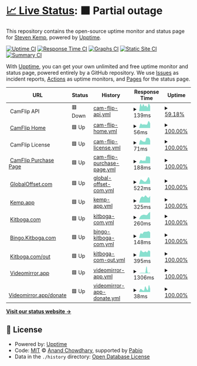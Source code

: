 # [📈 Live Status](https://kemp.github.io/healthcheck): <!--live status--> **🟧 Partial outage**

This repository contains the open-source uptime monitor and status page for [Steven Kemp](https://www.kemp.app), powered by [Upptime](https://github.com/upptime/upptime).

[![Uptime CI](https://github.com/kemp/healthcheck/workflows/Uptime%20CI/badge.svg)](https://github.com/kemp/healthcheck/actions?query=workflow%3A%22Uptime+CI%22)
[![Response Time CI](https://github.com/kemp/healthcheck/workflows/Response%20Time%20CI/badge.svg)](https://github.com/kemp/healthcheck/actions?query=workflow%3A%22Response+Time+CI%22)
[![Graphs CI](https://github.com/kemp/healthcheck/workflows/Graphs%20CI/badge.svg)](https://github.com/kemp/healthcheck/actions?query=workflow%3A%22Graphs+CI%22)
[![Static Site CI](https://github.com/kemp/healthcheck/workflows/Static%20Site%20CI/badge.svg)](https://github.com/kemp/healthcheck/actions?query=workflow%3A%22Static+Site+CI%22)
[![Summary CI](https://github.com/kemp/healthcheck/workflows/Summary%20CI/badge.svg)](https://github.com/kemp/healthcheck/actions?query=workflow%3A%22Summary+CI%22)

With [Upptime](https://upptime.js.org), you can get your own unlimited and free uptime monitor and status page, powered entirely by a GitHub repository. We use [Issues](https://github.com/kemp/healthcheck/issues) as incident reports, [Actions](https://github.com/kemp/healthcheck/actions) as uptime monitors, and [Pages](https://kemp.github.io/healthcheck) for the status page.

<!--start: status pages-->
<!-- This summary is generated by Upptime (https://github.com/upptime/upptime) -->
<!-- Do not edit this manually, your changes will be overwritten -->
<!-- prettier-ignore -->
| URL | Status | History | Response Time | Uptime |
| --- | ------ | ------- | ------------- | ------ |
| <img alt="" src="https://icons.duckduckgo.com/ip3/camflip.net.ico" height="13"> CamFlip API | 🟥 Down | [cam-flip-api.yml](https://github.com/kemp/healthcheck/commits/HEAD/history/cam-flip-api.yml) | <details><summary><img alt="Response time graph" src="./graphs/cam-flip-api/response-time-week.png" height="20"> 139ms</summary><br><a href="https://kemp.github.io/healthcheck/history/cam-flip-api"><img alt="Response time 169" src="https://img.shields.io/endpoint?url=https%3A%2F%2Fraw.githubusercontent.com%2Fkemp%2Fhealthcheck%2FHEAD%2Fapi%2Fcam-flip-api%2Fresponse-time.json"></a><br><a href="https://kemp.github.io/healthcheck/history/cam-flip-api"><img alt="24-hour response time 113" src="https://img.shields.io/endpoint?url=https%3A%2F%2Fraw.githubusercontent.com%2Fkemp%2Fhealthcheck%2FHEAD%2Fapi%2Fcam-flip-api%2Fresponse-time-day.json"></a><br><a href="https://kemp.github.io/healthcheck/history/cam-flip-api"><img alt="7-day response time 139" src="https://img.shields.io/endpoint?url=https%3A%2F%2Fraw.githubusercontent.com%2Fkemp%2Fhealthcheck%2FHEAD%2Fapi%2Fcam-flip-api%2Fresponse-time-week.json"></a><br><a href="https://kemp.github.io/healthcheck/history/cam-flip-api"><img alt="30-day response time 169" src="https://img.shields.io/endpoint?url=https%3A%2F%2Fraw.githubusercontent.com%2Fkemp%2Fhealthcheck%2FHEAD%2Fapi%2Fcam-flip-api%2Fresponse-time-month.json"></a><br><a href="https://kemp.github.io/healthcheck/history/cam-flip-api"><img alt="1-year response time 169" src="https://img.shields.io/endpoint?url=https%3A%2F%2Fraw.githubusercontent.com%2Fkemp%2Fhealthcheck%2FHEAD%2Fapi%2Fcam-flip-api%2Fresponse-time-year.json"></a></details> | <details><summary><a href="https://kemp.github.io/healthcheck/history/cam-flip-api">59.18%</a></summary><a href="https://kemp.github.io/healthcheck/history/cam-flip-api"><img alt="All-time uptime 88.76%" src="https://img.shields.io/endpoint?url=https%3A%2F%2Fraw.githubusercontent.com%2Fkemp%2Fhealthcheck%2FHEAD%2Fapi%2Fcam-flip-api%2Fuptime.json"></a><br><a href="https://kemp.github.io/healthcheck/history/cam-flip-api"><img alt="24-hour uptime 0.00%" src="https://img.shields.io/endpoint?url=https%3A%2F%2Fraw.githubusercontent.com%2Fkemp%2Fhealthcheck%2FHEAD%2Fapi%2Fcam-flip-api%2Fuptime-day.json"></a><br><a href="https://kemp.github.io/healthcheck/history/cam-flip-api"><img alt="7-day uptime 59.18%" src="https://img.shields.io/endpoint?url=https%3A%2F%2Fraw.githubusercontent.com%2Fkemp%2Fhealthcheck%2FHEAD%2Fapi%2Fcam-flip-api%2Fuptime-week.json"></a><br><a href="https://kemp.github.io/healthcheck/history/cam-flip-api"><img alt="30-day uptime 88.76%" src="https://img.shields.io/endpoint?url=https%3A%2F%2Fraw.githubusercontent.com%2Fkemp%2Fhealthcheck%2FHEAD%2Fapi%2Fcam-flip-api%2Fuptime-month.json"></a><br><a href="https://kemp.github.io/healthcheck/history/cam-flip-api"><img alt="1-year uptime 88.76%" src="https://img.shields.io/endpoint?url=https%3A%2F%2Fraw.githubusercontent.com%2Fkemp%2Fhealthcheck%2FHEAD%2Fapi%2Fcam-flip-api%2Fuptime-year.json"></a></details>
| <img alt="" src="https://icons.duckduckgo.com/ip3/camflip.net.ico" height="13"> [CamFlip Home](https://camflip.net) | 🟩 Up | [cam-flip-home.yml](https://github.com/kemp/healthcheck/commits/HEAD/history/cam-flip-home.yml) | <details><summary><img alt="Response time graph" src="./graphs/cam-flip-home/response-time-week.png" height="20"> 56ms</summary><br><a href="https://kemp.github.io/healthcheck/history/cam-flip-home"><img alt="Response time 61" src="https://img.shields.io/endpoint?url=https%3A%2F%2Fraw.githubusercontent.com%2Fkemp%2Fhealthcheck%2FHEAD%2Fapi%2Fcam-flip-home%2Fresponse-time.json"></a><br><a href="https://kemp.github.io/healthcheck/history/cam-flip-home"><img alt="24-hour response time 59" src="https://img.shields.io/endpoint?url=https%3A%2F%2Fraw.githubusercontent.com%2Fkemp%2Fhealthcheck%2FHEAD%2Fapi%2Fcam-flip-home%2Fresponse-time-day.json"></a><br><a href="https://kemp.github.io/healthcheck/history/cam-flip-home"><img alt="7-day response time 56" src="https://img.shields.io/endpoint?url=https%3A%2F%2Fraw.githubusercontent.com%2Fkemp%2Fhealthcheck%2FHEAD%2Fapi%2Fcam-flip-home%2Fresponse-time-week.json"></a><br><a href="https://kemp.github.io/healthcheck/history/cam-flip-home"><img alt="30-day response time 61" src="https://img.shields.io/endpoint?url=https%3A%2F%2Fraw.githubusercontent.com%2Fkemp%2Fhealthcheck%2FHEAD%2Fapi%2Fcam-flip-home%2Fresponse-time-month.json"></a><br><a href="https://kemp.github.io/healthcheck/history/cam-flip-home"><img alt="1-year response time 61" src="https://img.shields.io/endpoint?url=https%3A%2F%2Fraw.githubusercontent.com%2Fkemp%2Fhealthcheck%2FHEAD%2Fapi%2Fcam-flip-home%2Fresponse-time-year.json"></a></details> | <details><summary><a href="https://kemp.github.io/healthcheck/history/cam-flip-home">100.00%</a></summary><a href="https://kemp.github.io/healthcheck/history/cam-flip-home"><img alt="All-time uptime 100.00%" src="https://img.shields.io/endpoint?url=https%3A%2F%2Fraw.githubusercontent.com%2Fkemp%2Fhealthcheck%2FHEAD%2Fapi%2Fcam-flip-home%2Fuptime.json"></a><br><a href="https://kemp.github.io/healthcheck/history/cam-flip-home"><img alt="24-hour uptime 100.00%" src="https://img.shields.io/endpoint?url=https%3A%2F%2Fraw.githubusercontent.com%2Fkemp%2Fhealthcheck%2FHEAD%2Fapi%2Fcam-flip-home%2Fuptime-day.json"></a><br><a href="https://kemp.github.io/healthcheck/history/cam-flip-home"><img alt="7-day uptime 100.00%" src="https://img.shields.io/endpoint?url=https%3A%2F%2Fraw.githubusercontent.com%2Fkemp%2Fhealthcheck%2FHEAD%2Fapi%2Fcam-flip-home%2Fuptime-week.json"></a><br><a href="https://kemp.github.io/healthcheck/history/cam-flip-home"><img alt="30-day uptime 100.00%" src="https://img.shields.io/endpoint?url=https%3A%2F%2Fraw.githubusercontent.com%2Fkemp%2Fhealthcheck%2FHEAD%2Fapi%2Fcam-flip-home%2Fuptime-month.json"></a><br><a href="https://kemp.github.io/healthcheck/history/cam-flip-home"><img alt="1-year uptime 100.00%" src="https://img.shields.io/endpoint?url=https%3A%2F%2Fraw.githubusercontent.com%2Fkemp%2Fhealthcheck%2FHEAD%2Fapi%2Fcam-flip-home%2Fuptime-year.json"></a></details>
| <img alt="" src="https://icons.duckduckgo.com/ip3/camflip.net.ico" height="13"> CamFlip License | 🟩 Up | [cam-flip-license.yml](https://github.com/kemp/healthcheck/commits/HEAD/history/cam-flip-license.yml) | <details><summary><img alt="Response time graph" src="./graphs/cam-flip-license/response-time-week.png" height="20"> 71ms</summary><br><a href="https://kemp.github.io/healthcheck/history/cam-flip-license"><img alt="Response time 71" src="https://img.shields.io/endpoint?url=https%3A%2F%2Fraw.githubusercontent.com%2Fkemp%2Fhealthcheck%2FHEAD%2Fapi%2Fcam-flip-license%2Fresponse-time.json"></a><br><a href="https://kemp.github.io/healthcheck/history/cam-flip-license"><img alt="24-hour response time 55" src="https://img.shields.io/endpoint?url=https%3A%2F%2Fraw.githubusercontent.com%2Fkemp%2Fhealthcheck%2FHEAD%2Fapi%2Fcam-flip-license%2Fresponse-time-day.json"></a><br><a href="https://kemp.github.io/healthcheck/history/cam-flip-license"><img alt="7-day response time 71" src="https://img.shields.io/endpoint?url=https%3A%2F%2Fraw.githubusercontent.com%2Fkemp%2Fhealthcheck%2FHEAD%2Fapi%2Fcam-flip-license%2Fresponse-time-week.json"></a><br><a href="https://kemp.github.io/healthcheck/history/cam-flip-license"><img alt="30-day response time 71" src="https://img.shields.io/endpoint?url=https%3A%2F%2Fraw.githubusercontent.com%2Fkemp%2Fhealthcheck%2FHEAD%2Fapi%2Fcam-flip-license%2Fresponse-time-month.json"></a><br><a href="https://kemp.github.io/healthcheck/history/cam-flip-license"><img alt="1-year response time 71" src="https://img.shields.io/endpoint?url=https%3A%2F%2Fraw.githubusercontent.com%2Fkemp%2Fhealthcheck%2FHEAD%2Fapi%2Fcam-flip-license%2Fresponse-time-year.json"></a></details> | <details><summary><a href="https://kemp.github.io/healthcheck/history/cam-flip-license">100.00%</a></summary><a href="https://kemp.github.io/healthcheck/history/cam-flip-license"><img alt="All-time uptime 100.00%" src="https://img.shields.io/endpoint?url=https%3A%2F%2Fraw.githubusercontent.com%2Fkemp%2Fhealthcheck%2FHEAD%2Fapi%2Fcam-flip-license%2Fuptime.json"></a><br><a href="https://kemp.github.io/healthcheck/history/cam-flip-license"><img alt="24-hour uptime 100.00%" src="https://img.shields.io/endpoint?url=https%3A%2F%2Fraw.githubusercontent.com%2Fkemp%2Fhealthcheck%2FHEAD%2Fapi%2Fcam-flip-license%2Fuptime-day.json"></a><br><a href="https://kemp.github.io/healthcheck/history/cam-flip-license"><img alt="7-day uptime 100.00%" src="https://img.shields.io/endpoint?url=https%3A%2F%2Fraw.githubusercontent.com%2Fkemp%2Fhealthcheck%2FHEAD%2Fapi%2Fcam-flip-license%2Fuptime-week.json"></a><br><a href="https://kemp.github.io/healthcheck/history/cam-flip-license"><img alt="30-day uptime 100.00%" src="https://img.shields.io/endpoint?url=https%3A%2F%2Fraw.githubusercontent.com%2Fkemp%2Fhealthcheck%2FHEAD%2Fapi%2Fcam-flip-license%2Fuptime-month.json"></a><br><a href="https://kemp.github.io/healthcheck/history/cam-flip-license"><img alt="1-year uptime 100.00%" src="https://img.shields.io/endpoint?url=https%3A%2F%2Fraw.githubusercontent.com%2Fkemp%2Fhealthcheck%2FHEAD%2Fapi%2Fcam-flip-license%2Fuptime-year.json"></a></details>
| <img alt="" src="https://icons.duckduckgo.com/ip3/camflip.net.ico" height="13"> [CamFlip Purchase Page](https://camflip.net/purchase) | 🟩 Up | [cam-flip-purchase-page.yml](https://github.com/kemp/healthcheck/commits/HEAD/history/cam-flip-purchase-page.yml) | <details><summary><img alt="Response time graph" src="./graphs/cam-flip-purchase-page/response-time-week.png" height="20"> 188ms</summary><br><a href="https://kemp.github.io/healthcheck/history/cam-flip-purchase-page"><img alt="Response time 135" src="https://img.shields.io/endpoint?url=https%3A%2F%2Fraw.githubusercontent.com%2Fkemp%2Fhealthcheck%2FHEAD%2Fapi%2Fcam-flip-purchase-page%2Fresponse-time.json"></a><br><a href="https://kemp.github.io/healthcheck/history/cam-flip-purchase-page"><img alt="24-hour response time 210" src="https://img.shields.io/endpoint?url=https%3A%2F%2Fraw.githubusercontent.com%2Fkemp%2Fhealthcheck%2FHEAD%2Fapi%2Fcam-flip-purchase-page%2Fresponse-time-day.json"></a><br><a href="https://kemp.github.io/healthcheck/history/cam-flip-purchase-page"><img alt="7-day response time 188" src="https://img.shields.io/endpoint?url=https%3A%2F%2Fraw.githubusercontent.com%2Fkemp%2Fhealthcheck%2FHEAD%2Fapi%2Fcam-flip-purchase-page%2Fresponse-time-week.json"></a><br><a href="https://kemp.github.io/healthcheck/history/cam-flip-purchase-page"><img alt="30-day response time 135" src="https://img.shields.io/endpoint?url=https%3A%2F%2Fraw.githubusercontent.com%2Fkemp%2Fhealthcheck%2FHEAD%2Fapi%2Fcam-flip-purchase-page%2Fresponse-time-month.json"></a><br><a href="https://kemp.github.io/healthcheck/history/cam-flip-purchase-page"><img alt="1-year response time 135" src="https://img.shields.io/endpoint?url=https%3A%2F%2Fraw.githubusercontent.com%2Fkemp%2Fhealthcheck%2FHEAD%2Fapi%2Fcam-flip-purchase-page%2Fresponse-time-year.json"></a></details> | <details><summary><a href="https://kemp.github.io/healthcheck/history/cam-flip-purchase-page">100.00%</a></summary><a href="https://kemp.github.io/healthcheck/history/cam-flip-purchase-page"><img alt="All-time uptime 100.00%" src="https://img.shields.io/endpoint?url=https%3A%2F%2Fraw.githubusercontent.com%2Fkemp%2Fhealthcheck%2FHEAD%2Fapi%2Fcam-flip-purchase-page%2Fuptime.json"></a><br><a href="https://kemp.github.io/healthcheck/history/cam-flip-purchase-page"><img alt="24-hour uptime 100.00%" src="https://img.shields.io/endpoint?url=https%3A%2F%2Fraw.githubusercontent.com%2Fkemp%2Fhealthcheck%2FHEAD%2Fapi%2Fcam-flip-purchase-page%2Fuptime-day.json"></a><br><a href="https://kemp.github.io/healthcheck/history/cam-flip-purchase-page"><img alt="7-day uptime 100.00%" src="https://img.shields.io/endpoint?url=https%3A%2F%2Fraw.githubusercontent.com%2Fkemp%2Fhealthcheck%2FHEAD%2Fapi%2Fcam-flip-purchase-page%2Fuptime-week.json"></a><br><a href="https://kemp.github.io/healthcheck/history/cam-flip-purchase-page"><img alt="30-day uptime 100.00%" src="https://img.shields.io/endpoint?url=https%3A%2F%2Fraw.githubusercontent.com%2Fkemp%2Fhealthcheck%2FHEAD%2Fapi%2Fcam-flip-purchase-page%2Fuptime-month.json"></a><br><a href="https://kemp.github.io/healthcheck/history/cam-flip-purchase-page"><img alt="1-year uptime 100.00%" src="https://img.shields.io/endpoint?url=https%3A%2F%2Fraw.githubusercontent.com%2Fkemp%2Fhealthcheck%2FHEAD%2Fapi%2Fcam-flip-purchase-page%2Fuptime-year.json"></a></details>
| <img alt="" src="https://icons.duckduckgo.com/ip3/globaloffset.com.ico" height="13"> [GlobalOffset.com](https://globaloffset.com/) | 🟩 Up | [global-offset-com.yml](https://github.com/kemp/healthcheck/commits/HEAD/history/global-offset-com.yml) | <details><summary><img alt="Response time graph" src="./graphs/global-offset-com/response-time-week.png" height="20"> 522ms</summary><br><a href="https://kemp.github.io/healthcheck/history/global-offset-com"><img alt="Response time 436" src="https://img.shields.io/endpoint?url=https%3A%2F%2Fraw.githubusercontent.com%2Fkemp%2Fhealthcheck%2FHEAD%2Fapi%2Fglobal-offset-com%2Fresponse-time.json"></a><br><a href="https://kemp.github.io/healthcheck/history/global-offset-com"><img alt="24-hour response time 1327" src="https://img.shields.io/endpoint?url=https%3A%2F%2Fraw.githubusercontent.com%2Fkemp%2Fhealthcheck%2FHEAD%2Fapi%2Fglobal-offset-com%2Fresponse-time-day.json"></a><br><a href="https://kemp.github.io/healthcheck/history/global-offset-com"><img alt="7-day response time 522" src="https://img.shields.io/endpoint?url=https%3A%2F%2Fraw.githubusercontent.com%2Fkemp%2Fhealthcheck%2FHEAD%2Fapi%2Fglobal-offset-com%2Fresponse-time-week.json"></a><br><a href="https://kemp.github.io/healthcheck/history/global-offset-com"><img alt="30-day response time 436" src="https://img.shields.io/endpoint?url=https%3A%2F%2Fraw.githubusercontent.com%2Fkemp%2Fhealthcheck%2FHEAD%2Fapi%2Fglobal-offset-com%2Fresponse-time-month.json"></a><br><a href="https://kemp.github.io/healthcheck/history/global-offset-com"><img alt="1-year response time 436" src="https://img.shields.io/endpoint?url=https%3A%2F%2Fraw.githubusercontent.com%2Fkemp%2Fhealthcheck%2FHEAD%2Fapi%2Fglobal-offset-com%2Fresponse-time-year.json"></a></details> | <details><summary><a href="https://kemp.github.io/healthcheck/history/global-offset-com">100.00%</a></summary><a href="https://kemp.github.io/healthcheck/history/global-offset-com"><img alt="All-time uptime 100.00%" src="https://img.shields.io/endpoint?url=https%3A%2F%2Fraw.githubusercontent.com%2Fkemp%2Fhealthcheck%2FHEAD%2Fapi%2Fglobal-offset-com%2Fuptime.json"></a><br><a href="https://kemp.github.io/healthcheck/history/global-offset-com"><img alt="24-hour uptime 100.00%" src="https://img.shields.io/endpoint?url=https%3A%2F%2Fraw.githubusercontent.com%2Fkemp%2Fhealthcheck%2FHEAD%2Fapi%2Fglobal-offset-com%2Fuptime-day.json"></a><br><a href="https://kemp.github.io/healthcheck/history/global-offset-com"><img alt="7-day uptime 100.00%" src="https://img.shields.io/endpoint?url=https%3A%2F%2Fraw.githubusercontent.com%2Fkemp%2Fhealthcheck%2FHEAD%2Fapi%2Fglobal-offset-com%2Fuptime-week.json"></a><br><a href="https://kemp.github.io/healthcheck/history/global-offset-com"><img alt="30-day uptime 100.00%" src="https://img.shields.io/endpoint?url=https%3A%2F%2Fraw.githubusercontent.com%2Fkemp%2Fhealthcheck%2FHEAD%2Fapi%2Fglobal-offset-com%2Fuptime-month.json"></a><br><a href="https://kemp.github.io/healthcheck/history/global-offset-com"><img alt="1-year uptime 100.00%" src="https://img.shields.io/endpoint?url=https%3A%2F%2Fraw.githubusercontent.com%2Fkemp%2Fhealthcheck%2FHEAD%2Fapi%2Fglobal-offset-com%2Fuptime-year.json"></a></details>
| <img alt="" src="https://icons.duckduckgo.com/ip3/kemp.app.ico" height="13"> [Kemp.app](https://kemp.app) | 🟩 Up | [kemp-app.yml](https://github.com/kemp/healthcheck/commits/HEAD/history/kemp-app.yml) | <details><summary><img alt="Response time graph" src="./graphs/kemp-app/response-time-week.png" height="20"> 325ms</summary><br><a href="https://kemp.github.io/healthcheck/history/kemp-app"><img alt="Response time 317" src="https://img.shields.io/endpoint?url=https%3A%2F%2Fraw.githubusercontent.com%2Fkemp%2Fhealthcheck%2FHEAD%2Fapi%2Fkemp-app%2Fresponse-time.json"></a><br><a href="https://kemp.github.io/healthcheck/history/kemp-app"><img alt="24-hour response time 338" src="https://img.shields.io/endpoint?url=https%3A%2F%2Fraw.githubusercontent.com%2Fkemp%2Fhealthcheck%2FHEAD%2Fapi%2Fkemp-app%2Fresponse-time-day.json"></a><br><a href="https://kemp.github.io/healthcheck/history/kemp-app"><img alt="7-day response time 325" src="https://img.shields.io/endpoint?url=https%3A%2F%2Fraw.githubusercontent.com%2Fkemp%2Fhealthcheck%2FHEAD%2Fapi%2Fkemp-app%2Fresponse-time-week.json"></a><br><a href="https://kemp.github.io/healthcheck/history/kemp-app"><img alt="30-day response time 317" src="https://img.shields.io/endpoint?url=https%3A%2F%2Fraw.githubusercontent.com%2Fkemp%2Fhealthcheck%2FHEAD%2Fapi%2Fkemp-app%2Fresponse-time-month.json"></a><br><a href="https://kemp.github.io/healthcheck/history/kemp-app"><img alt="1-year response time 317" src="https://img.shields.io/endpoint?url=https%3A%2F%2Fraw.githubusercontent.com%2Fkemp%2Fhealthcheck%2FHEAD%2Fapi%2Fkemp-app%2Fresponse-time-year.json"></a></details> | <details><summary><a href="https://kemp.github.io/healthcheck/history/kemp-app">100.00%</a></summary><a href="https://kemp.github.io/healthcheck/history/kemp-app"><img alt="All-time uptime 100.00%" src="https://img.shields.io/endpoint?url=https%3A%2F%2Fraw.githubusercontent.com%2Fkemp%2Fhealthcheck%2FHEAD%2Fapi%2Fkemp-app%2Fuptime.json"></a><br><a href="https://kemp.github.io/healthcheck/history/kemp-app"><img alt="24-hour uptime 100.00%" src="https://img.shields.io/endpoint?url=https%3A%2F%2Fraw.githubusercontent.com%2Fkemp%2Fhealthcheck%2FHEAD%2Fapi%2Fkemp-app%2Fuptime-day.json"></a><br><a href="https://kemp.github.io/healthcheck/history/kemp-app"><img alt="7-day uptime 100.00%" src="https://img.shields.io/endpoint?url=https%3A%2F%2Fraw.githubusercontent.com%2Fkemp%2Fhealthcheck%2FHEAD%2Fapi%2Fkemp-app%2Fuptime-week.json"></a><br><a href="https://kemp.github.io/healthcheck/history/kemp-app"><img alt="30-day uptime 100.00%" src="https://img.shields.io/endpoint?url=https%3A%2F%2Fraw.githubusercontent.com%2Fkemp%2Fhealthcheck%2FHEAD%2Fapi%2Fkemp-app%2Fuptime-month.json"></a><br><a href="https://kemp.github.io/healthcheck/history/kemp-app"><img alt="1-year uptime 100.00%" src="https://img.shields.io/endpoint?url=https%3A%2F%2Fraw.githubusercontent.com%2Fkemp%2Fhealthcheck%2FHEAD%2Fapi%2Fkemp-app%2Fuptime-year.json"></a></details>
| <img alt="" src="https://icons.duckduckgo.com/ip3/kitboga.com.ico" height="13"> [Kitboga.com](https://kitboga.com) | 🟩 Up | [kitboga-com.yml](https://github.com/kemp/healthcheck/commits/HEAD/history/kitboga-com.yml) | <details><summary><img alt="Response time graph" src="./graphs/kitboga-com/response-time-week.png" height="20"> 260ms</summary><br><a href="https://kemp.github.io/healthcheck/history/kitboga-com"><img alt="Response time 227" src="https://img.shields.io/endpoint?url=https%3A%2F%2Fraw.githubusercontent.com%2Fkemp%2Fhealthcheck%2FHEAD%2Fapi%2Fkitboga-com%2Fresponse-time.json"></a><br><a href="https://kemp.github.io/healthcheck/history/kitboga-com"><img alt="24-hour response time 398" src="https://img.shields.io/endpoint?url=https%3A%2F%2Fraw.githubusercontent.com%2Fkemp%2Fhealthcheck%2FHEAD%2Fapi%2Fkitboga-com%2Fresponse-time-day.json"></a><br><a href="https://kemp.github.io/healthcheck/history/kitboga-com"><img alt="7-day response time 260" src="https://img.shields.io/endpoint?url=https%3A%2F%2Fraw.githubusercontent.com%2Fkemp%2Fhealthcheck%2FHEAD%2Fapi%2Fkitboga-com%2Fresponse-time-week.json"></a><br><a href="https://kemp.github.io/healthcheck/history/kitboga-com"><img alt="30-day response time 227" src="https://img.shields.io/endpoint?url=https%3A%2F%2Fraw.githubusercontent.com%2Fkemp%2Fhealthcheck%2FHEAD%2Fapi%2Fkitboga-com%2Fresponse-time-month.json"></a><br><a href="https://kemp.github.io/healthcheck/history/kitboga-com"><img alt="1-year response time 227" src="https://img.shields.io/endpoint?url=https%3A%2F%2Fraw.githubusercontent.com%2Fkemp%2Fhealthcheck%2FHEAD%2Fapi%2Fkitboga-com%2Fresponse-time-year.json"></a></details> | <details><summary><a href="https://kemp.github.io/healthcheck/history/kitboga-com">100.00%</a></summary><a href="https://kemp.github.io/healthcheck/history/kitboga-com"><img alt="All-time uptime 100.00%" src="https://img.shields.io/endpoint?url=https%3A%2F%2Fraw.githubusercontent.com%2Fkemp%2Fhealthcheck%2FHEAD%2Fapi%2Fkitboga-com%2Fuptime.json"></a><br><a href="https://kemp.github.io/healthcheck/history/kitboga-com"><img alt="24-hour uptime 100.00%" src="https://img.shields.io/endpoint?url=https%3A%2F%2Fraw.githubusercontent.com%2Fkemp%2Fhealthcheck%2FHEAD%2Fapi%2Fkitboga-com%2Fuptime-day.json"></a><br><a href="https://kemp.github.io/healthcheck/history/kitboga-com"><img alt="7-day uptime 100.00%" src="https://img.shields.io/endpoint?url=https%3A%2F%2Fraw.githubusercontent.com%2Fkemp%2Fhealthcheck%2FHEAD%2Fapi%2Fkitboga-com%2Fuptime-week.json"></a><br><a href="https://kemp.github.io/healthcheck/history/kitboga-com"><img alt="30-day uptime 100.00%" src="https://img.shields.io/endpoint?url=https%3A%2F%2Fraw.githubusercontent.com%2Fkemp%2Fhealthcheck%2FHEAD%2Fapi%2Fkitboga-com%2Fuptime-month.json"></a><br><a href="https://kemp.github.io/healthcheck/history/kitboga-com"><img alt="1-year uptime 100.00%" src="https://img.shields.io/endpoint?url=https%3A%2F%2Fraw.githubusercontent.com%2Fkemp%2Fhealthcheck%2FHEAD%2Fapi%2Fkitboga-com%2Fuptime-year.json"></a></details>
| <img alt="" src="https://icons.duckduckgo.com/ip3/bingo.kitboga.com.ico" height="13"> [Bingo.Kitboga.com](https://bingo.kitboga.com) | 🟩 Up | [bingo-kitboga-com.yml](https://github.com/kemp/healthcheck/commits/HEAD/history/bingo-kitboga-com.yml) | <details><summary><img alt="Response time graph" src="./graphs/bingo-kitboga-com/response-time-week.png" height="20"> 148ms</summary><br><a href="https://kemp.github.io/healthcheck/history/bingo-kitboga-com"><img alt="Response time 152" src="https://img.shields.io/endpoint?url=https%3A%2F%2Fraw.githubusercontent.com%2Fkemp%2Fhealthcheck%2FHEAD%2Fapi%2Fbingo-kitboga-com%2Fresponse-time.json"></a><br><a href="https://kemp.github.io/healthcheck/history/bingo-kitboga-com"><img alt="24-hour response time 109" src="https://img.shields.io/endpoint?url=https%3A%2F%2Fraw.githubusercontent.com%2Fkemp%2Fhealthcheck%2FHEAD%2Fapi%2Fbingo-kitboga-com%2Fresponse-time-day.json"></a><br><a href="https://kemp.github.io/healthcheck/history/bingo-kitboga-com"><img alt="7-day response time 148" src="https://img.shields.io/endpoint?url=https%3A%2F%2Fraw.githubusercontent.com%2Fkemp%2Fhealthcheck%2FHEAD%2Fapi%2Fbingo-kitboga-com%2Fresponse-time-week.json"></a><br><a href="https://kemp.github.io/healthcheck/history/bingo-kitboga-com"><img alt="30-day response time 152" src="https://img.shields.io/endpoint?url=https%3A%2F%2Fraw.githubusercontent.com%2Fkemp%2Fhealthcheck%2FHEAD%2Fapi%2Fbingo-kitboga-com%2Fresponse-time-month.json"></a><br><a href="https://kemp.github.io/healthcheck/history/bingo-kitboga-com"><img alt="1-year response time 152" src="https://img.shields.io/endpoint?url=https%3A%2F%2Fraw.githubusercontent.com%2Fkemp%2Fhealthcheck%2FHEAD%2Fapi%2Fbingo-kitboga-com%2Fresponse-time-year.json"></a></details> | <details><summary><a href="https://kemp.github.io/healthcheck/history/bingo-kitboga-com">100.00%</a></summary><a href="https://kemp.github.io/healthcheck/history/bingo-kitboga-com"><img alt="All-time uptime 100.00%" src="https://img.shields.io/endpoint?url=https%3A%2F%2Fraw.githubusercontent.com%2Fkemp%2Fhealthcheck%2FHEAD%2Fapi%2Fbingo-kitboga-com%2Fuptime.json"></a><br><a href="https://kemp.github.io/healthcheck/history/bingo-kitboga-com"><img alt="24-hour uptime 100.00%" src="https://img.shields.io/endpoint?url=https%3A%2F%2Fraw.githubusercontent.com%2Fkemp%2Fhealthcheck%2FHEAD%2Fapi%2Fbingo-kitboga-com%2Fuptime-day.json"></a><br><a href="https://kemp.github.io/healthcheck/history/bingo-kitboga-com"><img alt="7-day uptime 100.00%" src="https://img.shields.io/endpoint?url=https%3A%2F%2Fraw.githubusercontent.com%2Fkemp%2Fhealthcheck%2FHEAD%2Fapi%2Fbingo-kitboga-com%2Fuptime-week.json"></a><br><a href="https://kemp.github.io/healthcheck/history/bingo-kitboga-com"><img alt="30-day uptime 100.00%" src="https://img.shields.io/endpoint?url=https%3A%2F%2Fraw.githubusercontent.com%2Fkemp%2Fhealthcheck%2FHEAD%2Fapi%2Fbingo-kitboga-com%2Fuptime-month.json"></a><br><a href="https://kemp.github.io/healthcheck/history/bingo-kitboga-com"><img alt="1-year uptime 100.00%" src="https://img.shields.io/endpoint?url=https%3A%2F%2Fraw.githubusercontent.com%2Fkemp%2Fhealthcheck%2FHEAD%2Fapi%2Fbingo-kitboga-com%2Fuptime-year.json"></a></details>
| <img alt="" src="https://icons.duckduckgo.com/ip3/kitboga.com.ico" height="13"> [Kitboga.com/out](https://kitboga.com/out?url=https%3A%2F%2Fyoutube.com%2Fc%2FKitbogaShow&signature=774be8c8438adb1bdafa7e6a7c2e3285759dcc77367c68a02f5d5021fbb8f9bb) | 🟩 Up | [kitboga-com-out.yml](https://github.com/kemp/healthcheck/commits/HEAD/history/kitboga-com-out.yml) | <details><summary><img alt="Response time graph" src="./graphs/kitboga-com-out/response-time-week.png" height="20"> 395ms</summary><br><a href="https://kemp.github.io/healthcheck/history/kitboga-com-out"><img alt="Response time 409" src="https://img.shields.io/endpoint?url=https%3A%2F%2Fraw.githubusercontent.com%2Fkemp%2Fhealthcheck%2FHEAD%2Fapi%2Fkitboga-com-out%2Fresponse-time.json"></a><br><a href="https://kemp.github.io/healthcheck/history/kitboga-com-out"><img alt="24-hour response time 312" src="https://img.shields.io/endpoint?url=https%3A%2F%2Fraw.githubusercontent.com%2Fkemp%2Fhealthcheck%2FHEAD%2Fapi%2Fkitboga-com-out%2Fresponse-time-day.json"></a><br><a href="https://kemp.github.io/healthcheck/history/kitboga-com-out"><img alt="7-day response time 395" src="https://img.shields.io/endpoint?url=https%3A%2F%2Fraw.githubusercontent.com%2Fkemp%2Fhealthcheck%2FHEAD%2Fapi%2Fkitboga-com-out%2Fresponse-time-week.json"></a><br><a href="https://kemp.github.io/healthcheck/history/kitboga-com-out"><img alt="30-day response time 409" src="https://img.shields.io/endpoint?url=https%3A%2F%2Fraw.githubusercontent.com%2Fkemp%2Fhealthcheck%2FHEAD%2Fapi%2Fkitboga-com-out%2Fresponse-time-month.json"></a><br><a href="https://kemp.github.io/healthcheck/history/kitboga-com-out"><img alt="1-year response time 409" src="https://img.shields.io/endpoint?url=https%3A%2F%2Fraw.githubusercontent.com%2Fkemp%2Fhealthcheck%2FHEAD%2Fapi%2Fkitboga-com-out%2Fresponse-time-year.json"></a></details> | <details><summary><a href="https://kemp.github.io/healthcheck/history/kitboga-com-out">100.00%</a></summary><a href="https://kemp.github.io/healthcheck/history/kitboga-com-out"><img alt="All-time uptime 100.00%" src="https://img.shields.io/endpoint?url=https%3A%2F%2Fraw.githubusercontent.com%2Fkemp%2Fhealthcheck%2FHEAD%2Fapi%2Fkitboga-com-out%2Fuptime.json"></a><br><a href="https://kemp.github.io/healthcheck/history/kitboga-com-out"><img alt="24-hour uptime 100.00%" src="https://img.shields.io/endpoint?url=https%3A%2F%2Fraw.githubusercontent.com%2Fkemp%2Fhealthcheck%2FHEAD%2Fapi%2Fkitboga-com-out%2Fuptime-day.json"></a><br><a href="https://kemp.github.io/healthcheck/history/kitboga-com-out"><img alt="7-day uptime 100.00%" src="https://img.shields.io/endpoint?url=https%3A%2F%2Fraw.githubusercontent.com%2Fkemp%2Fhealthcheck%2FHEAD%2Fapi%2Fkitboga-com-out%2Fuptime-week.json"></a><br><a href="https://kemp.github.io/healthcheck/history/kitboga-com-out"><img alt="30-day uptime 100.00%" src="https://img.shields.io/endpoint?url=https%3A%2F%2Fraw.githubusercontent.com%2Fkemp%2Fhealthcheck%2FHEAD%2Fapi%2Fkitboga-com-out%2Fuptime-month.json"></a><br><a href="https://kemp.github.io/healthcheck/history/kitboga-com-out"><img alt="1-year uptime 100.00%" src="https://img.shields.io/endpoint?url=https%3A%2F%2Fraw.githubusercontent.com%2Fkemp%2Fhealthcheck%2FHEAD%2Fapi%2Fkitboga-com-out%2Fuptime-year.json"></a></details>
| <img alt="" src="https://icons.duckduckgo.com/ip3/videomirror.app.ico" height="13"> [Videomirror.app](https://videomirror.app) | 🟩 Up | [videomirror-app.yml](https://github.com/kemp/healthcheck/commits/HEAD/history/videomirror-app.yml) | <details><summary><img alt="Response time graph" src="./graphs/videomirror-app/response-time-week.png" height="20"> 1306ms</summary><br><a href="https://kemp.github.io/healthcheck/history/videomirror-app"><img alt="Response time 728" src="https://img.shields.io/endpoint?url=https%3A%2F%2Fraw.githubusercontent.com%2Fkemp%2Fhealthcheck%2FHEAD%2Fapi%2Fvideomirror-app%2Fresponse-time.json"></a><br><a href="https://kemp.github.io/healthcheck/history/videomirror-app"><img alt="24-hour response time 359" src="https://img.shields.io/endpoint?url=https%3A%2F%2Fraw.githubusercontent.com%2Fkemp%2Fhealthcheck%2FHEAD%2Fapi%2Fvideomirror-app%2Fresponse-time-day.json"></a><br><a href="https://kemp.github.io/healthcheck/history/videomirror-app"><img alt="7-day response time 1306" src="https://img.shields.io/endpoint?url=https%3A%2F%2Fraw.githubusercontent.com%2Fkemp%2Fhealthcheck%2FHEAD%2Fapi%2Fvideomirror-app%2Fresponse-time-week.json"></a><br><a href="https://kemp.github.io/healthcheck/history/videomirror-app"><img alt="30-day response time 728" src="https://img.shields.io/endpoint?url=https%3A%2F%2Fraw.githubusercontent.com%2Fkemp%2Fhealthcheck%2FHEAD%2Fapi%2Fvideomirror-app%2Fresponse-time-month.json"></a><br><a href="https://kemp.github.io/healthcheck/history/videomirror-app"><img alt="1-year response time 728" src="https://img.shields.io/endpoint?url=https%3A%2F%2Fraw.githubusercontent.com%2Fkemp%2Fhealthcheck%2FHEAD%2Fapi%2Fvideomirror-app%2Fresponse-time-year.json"></a></details> | <details><summary><a href="https://kemp.github.io/healthcheck/history/videomirror-app">100.00%</a></summary><a href="https://kemp.github.io/healthcheck/history/videomirror-app"><img alt="All-time uptime 100.00%" src="https://img.shields.io/endpoint?url=https%3A%2F%2Fraw.githubusercontent.com%2Fkemp%2Fhealthcheck%2FHEAD%2Fapi%2Fvideomirror-app%2Fuptime.json"></a><br><a href="https://kemp.github.io/healthcheck/history/videomirror-app"><img alt="24-hour uptime 100.00%" src="https://img.shields.io/endpoint?url=https%3A%2F%2Fraw.githubusercontent.com%2Fkemp%2Fhealthcheck%2FHEAD%2Fapi%2Fvideomirror-app%2Fuptime-day.json"></a><br><a href="https://kemp.github.io/healthcheck/history/videomirror-app"><img alt="7-day uptime 100.00%" src="https://img.shields.io/endpoint?url=https%3A%2F%2Fraw.githubusercontent.com%2Fkemp%2Fhealthcheck%2FHEAD%2Fapi%2Fvideomirror-app%2Fuptime-week.json"></a><br><a href="https://kemp.github.io/healthcheck/history/videomirror-app"><img alt="30-day uptime 100.00%" src="https://img.shields.io/endpoint?url=https%3A%2F%2Fraw.githubusercontent.com%2Fkemp%2Fhealthcheck%2FHEAD%2Fapi%2Fvideomirror-app%2Fuptime-month.json"></a><br><a href="https://kemp.github.io/healthcheck/history/videomirror-app"><img alt="1-year uptime 100.00%" src="https://img.shields.io/endpoint?url=https%3A%2F%2Fraw.githubusercontent.com%2Fkemp%2Fhealthcheck%2FHEAD%2Fapi%2Fvideomirror-app%2Fuptime-year.json"></a></details>
| <img alt="" src="https://icons.duckduckgo.com/ip3/videomirror.app.ico" height="13"> [Videomirror.app/donate](https://videomirror.app/donate) | 🟩 Up | [videomirror-app-donate.yml](https://github.com/kemp/healthcheck/commits/HEAD/history/videomirror-app-donate.yml) | <details><summary><img alt="Response time graph" src="./graphs/videomirror-app-donate/response-time-week.png" height="20"> 38ms</summary><br><a href="https://kemp.github.io/healthcheck/history/videomirror-app-donate"><img alt="Response time 38" src="https://img.shields.io/endpoint?url=https%3A%2F%2Fraw.githubusercontent.com%2Fkemp%2Fhealthcheck%2FHEAD%2Fapi%2Fvideomirror-app-donate%2Fresponse-time.json"></a><br><a href="https://kemp.github.io/healthcheck/history/videomirror-app-donate"><img alt="24-hour response time 35" src="https://img.shields.io/endpoint?url=https%3A%2F%2Fraw.githubusercontent.com%2Fkemp%2Fhealthcheck%2FHEAD%2Fapi%2Fvideomirror-app-donate%2Fresponse-time-day.json"></a><br><a href="https://kemp.github.io/healthcheck/history/videomirror-app-donate"><img alt="7-day response time 38" src="https://img.shields.io/endpoint?url=https%3A%2F%2Fraw.githubusercontent.com%2Fkemp%2Fhealthcheck%2FHEAD%2Fapi%2Fvideomirror-app-donate%2Fresponse-time-week.json"></a><br><a href="https://kemp.github.io/healthcheck/history/videomirror-app-donate"><img alt="30-day response time 38" src="https://img.shields.io/endpoint?url=https%3A%2F%2Fraw.githubusercontent.com%2Fkemp%2Fhealthcheck%2FHEAD%2Fapi%2Fvideomirror-app-donate%2Fresponse-time-month.json"></a><br><a href="https://kemp.github.io/healthcheck/history/videomirror-app-donate"><img alt="1-year response time 38" src="https://img.shields.io/endpoint?url=https%3A%2F%2Fraw.githubusercontent.com%2Fkemp%2Fhealthcheck%2FHEAD%2Fapi%2Fvideomirror-app-donate%2Fresponse-time-year.json"></a></details> | <details><summary><a href="https://kemp.github.io/healthcheck/history/videomirror-app-donate">100.00%</a></summary><a href="https://kemp.github.io/healthcheck/history/videomirror-app-donate"><img alt="All-time uptime 100.00%" src="https://img.shields.io/endpoint?url=https%3A%2F%2Fraw.githubusercontent.com%2Fkemp%2Fhealthcheck%2FHEAD%2Fapi%2Fvideomirror-app-donate%2Fuptime.json"></a><br><a href="https://kemp.github.io/healthcheck/history/videomirror-app-donate"><img alt="24-hour uptime 100.00%" src="https://img.shields.io/endpoint?url=https%3A%2F%2Fraw.githubusercontent.com%2Fkemp%2Fhealthcheck%2FHEAD%2Fapi%2Fvideomirror-app-donate%2Fuptime-day.json"></a><br><a href="https://kemp.github.io/healthcheck/history/videomirror-app-donate"><img alt="7-day uptime 100.00%" src="https://img.shields.io/endpoint?url=https%3A%2F%2Fraw.githubusercontent.com%2Fkemp%2Fhealthcheck%2FHEAD%2Fapi%2Fvideomirror-app-donate%2Fuptime-week.json"></a><br><a href="https://kemp.github.io/healthcheck/history/videomirror-app-donate"><img alt="30-day uptime 100.00%" src="https://img.shields.io/endpoint?url=https%3A%2F%2Fraw.githubusercontent.com%2Fkemp%2Fhealthcheck%2FHEAD%2Fapi%2Fvideomirror-app-donate%2Fuptime-month.json"></a><br><a href="https://kemp.github.io/healthcheck/history/videomirror-app-donate"><img alt="1-year uptime 100.00%" src="https://img.shields.io/endpoint?url=https%3A%2F%2Fraw.githubusercontent.com%2Fkemp%2Fhealthcheck%2FHEAD%2Fapi%2Fvideomirror-app-donate%2Fuptime-year.json"></a></details>

<!--end: status pages-->

[**Visit our status website →**](https://kemp.github.io/healthcheck)

## 📄 License

- Powered by: [Upptime](https://github.com/upptime/upptime)
- Code: [MIT](./LICENSE) © [Anand Chowdhary](https://anandchowdhary.com), supported by [Pabio](https://pabio.com)
- Data in the `./history` directory: [Open Database License](https://opendatacommons.org/licenses/odbl/1-0/)
